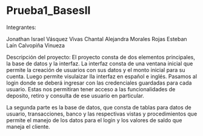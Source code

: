 # Prueba1_BasesII

Integrantes:

Jonathan Israel Vásquez Vivas
Chantal Alejandra Morales Rojas
Esteban Laín Calvopiña Vinueza

Descripción del proyecto:
El proyecto consta de dos elementos principales, la base de datos y la interfaz. 
La interfaz consta de una ventana inicial que permite la creación de usuarios con sus datos y el monto inicial para su cuenta. Luego permite visulaizar lla interfaz en español e inglés. Pasamos al login donde se deberá ingresar con las credenciales guardadas para cada usuario. Estas nos permitiran tener acceso a las funcionalidades de deposito, retiro y consulta de ese usuario en particular.

La segunda parte es la base de datos, que consta de tablas para datos de usuario, transacciones, banco y las respectivas vistas y procedimientos que permite el manejo de los datos para el login y los valores de saldo que maneja el cliente.

